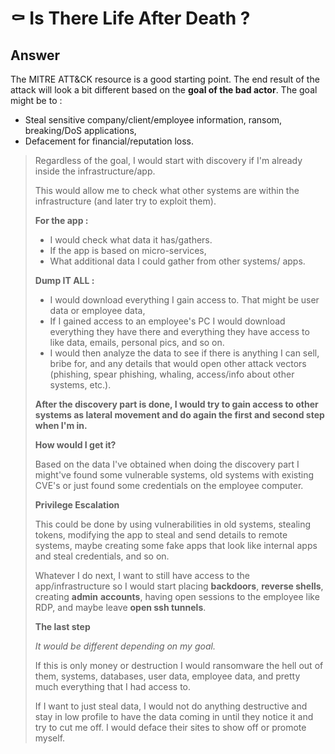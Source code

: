 # ⚰ Is There Life After Death ?

## Answer

The MITRE ATT\&CK resource is a good starting point. The end result of the attack will look a bit different based on the **goal of the bad actor**. The goal might be to :

* Steal sensitive company/client/employee information, ransom, breaking/DoS applications,
* Defacement for financial/reputation loss.

> Regardless of the goal, I would start with discovery if I'm already inside the infrastructure/app.
>
> This would allow me to check what other systems are within the infrastructure (and later try to exploit them).&#x20;
>
> **For the app :**&#x20;
>
> * I would check what data it has/gathers.&#x20;
> * If the app is based on micro-services,
> * What additional data I could gather from other systems/ apps.&#x20;
>
> **Dump IT ALL :**&#x20;
>
> * I would download everything I gain access to. That might be user data or employee data,&#x20;
> * If I gained access to an employee's PC I would download everything they have there and everything they have access to like data, emails, personal pics, and so on.&#x20;
> * I would then analyze the data to see if there is anything I can sell, bribe for, and any details that would open other attack vectors (phishing, spear phishing, whaling, access/info about other systems, etc.).&#x20;
>
>
>
> **After the discovery part is done, I would try to gain access to other systems as lateral movement and do again the first and second step when I'm in.**&#x20;
>
>
>
> **How would I get it?**&#x20;
>
> Based on the data I've obtained when doing the discovery part I might've found some vulnerable systems, old systems with existing CVE's or just found some credentials on the employee computer.&#x20;
>
> **Privilege Escalation**
>
> This could be done by using vulnerabilities in old systems, stealing tokens, modifying the app to steal and send details to remote systems, maybe creating some fake apps that look like internal apps and steal credentials, and so on.&#x20;
>
> Whatever I do next, I want to still have access to the app/infrastructure so I would start placing **backdoors**, **reverse shells**, creating **admin** **accounts**, having open sessions to the employee like RDP, and maybe leave **open ssh tunnels**.&#x20;
>
>
>
> **The last step**&#x20;
>
> _It would be different depending on my goal._&#x20;
>
> If this is only money or destruction I would ransomware the hell out of them, systems, databases, user data, employee data, and pretty much everything that I had access to.&#x20;
>
> If I want to just steal data, I would not do anything destructive and stay in low profile to have the data coming in until they notice it and try to cut me off. I would deface their sites to show off or promote myself.
